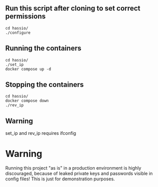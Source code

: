 ## Run this script after cloning to set correct permissions
```
cd hassio/
./configure 
```
## Running the containers
```
cd hassio/
./set_ip
docker compose up -d 
```
## Stopping the containers
```
cd hassio/
docker compose down 
./rev_ip
```
## Warning
set_ip and rev_ip requires ifconfig
# Warning
Running this project "as is" in a production environment is highly discouraged, because of leaked private keys and passwords visible in config files! This is just for demonstration purposes.
